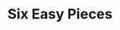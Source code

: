 ---
title: "Six Easy Pieces"
bookCover: "/assets/book-covers/six-easy-pieces.jpg"
slug: "six-easy-pieces"
bookAuthor: "Richard Feynman"
rating: 4
done: false
tags: []
summary: false
detailedNotes: false
amazonLink: ""
amazonAffiliateLink: ""
---